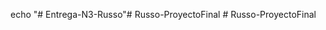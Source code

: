 echo "# Entrega-N3-Russo"#   R u s s o - P r o y e c t o F i n a l  
 #   R u s s o - P r o y e c t o F i n a l  
 